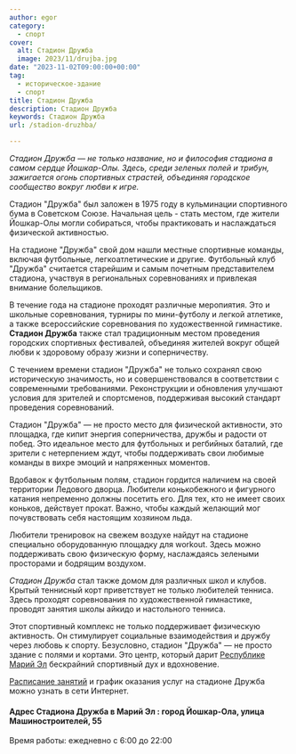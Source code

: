 ```yaml
---
author: egor
category:
  - спорт
cover:
  alt: Стадион Дружба
  image: 2023/11/drujba.jpg
date: "2023-11-02T09:00:00+00:00"
tag:
  - историческое-здание
  - спорт
title: Стадион Дружба
description: Стадион Дружба
keywords: Стадион Дружба
url: /stadion-druzhba/

---
```

_Стадион Дружба — не только название, но и философия стадиона в самом сердце Йошкар-Олы. Здесь, среди зеленых полей и трибун, зажигается огонь спортивных страстей, объединяя городское сообщество вокруг любви к игре._

Стадион "Дружба" был заложен в 1975 году в кульминации спортивного бума в Советском Союзе. Начальная цель - стать местом, где жители Йошкар-Олы могли собираться, чтобы практиковать и наслаждаться физической активностью.

На стадионе "Дружба" свой дом нашли местные спортивные команды, включая футбольные, легкоатлетические и другие. Футбольный клуб "Дружба" считается старейшим и самым почетным представителем стадиона, участвуя в региональных соревнованиях и привлекая внимание болельщиков.

В течение года на стадионе проходят различные меропиятия. Это и школьные соревнования, турниры по мини-футболу и легкой атлетике, а также всероссийские соревнования по художественной гимнастике. **Стадион Дружба** также стал традиционным местом проведения городских спортивных фестивалей, объединяя жителей вокруг общей любви к здоровому образу жизни и соперничеству.

С течением времени стадион "Дружба" не только сохранял свою историческую значимость, но и совершенствовался в соответствии с современными требованиями. Реконструкции и обновления улучшают условия для зрителей и спортсменов, поддерживая высокий стандарт проведения соревнований.

Стадион "Дружба" — не просто место для физической активности, это площадка, где кипит энергия соперничества, дружбы и радости от побед. Это идеальное место для футбольных и регбийных баталий, где зрители с нетерпением ждут, чтобы поддерживать свои любимые команды в вихре эмоций и напряженных моментов.

Вдобавок к футбольным полям, стадион гордится наличием на своей территории Ледового дворца. Любители конькобежного и фигурного катания непременно должны посетить его. Для тех, кто не имеет своих коньков, действует прокат. Важно, чтобы каждый желающий мог почувствовать себя настоящим хозяином льда.

Любители тренировок на свежем воздухе найдут на стадионе специально оборудованную площадку для workout. Здесь можно поддерживать свою физическую форму, наслаждаясь зелеными просторами и бодрящим воздухом.

_Стадион Дружба_ стал также домом для различных школ и клубов. Крытый теннисный корт приветствует не только любителей тенниса. Здесь проходят соревнования по художественной гимнастике, проводят занятия школы айкидо и настольного тенниса.

Этот спортивный комплекс не только поддерживает физическую активность. Он стимулирует социальные взаимодействия и дружбу через любовь к спорту. Безусловно, стадион "Дружба" — не просто здание с полями и кортами. Это центр, который дарит [Республике Марий Эл](/) бескрайний спортивный дух и вдохновение.

[Расписание занятий](http://uss12.ru/stadion-druzhba) и график оказания услуг на стадионе Дружба можно узнать в сети Интернет.

#### Адрес Стадиона Дружба в Марий Эл : город Йошкар-Ола, улица Машиностроителей, 55

Время работы: ежедневно с 6:00 до 22:00
